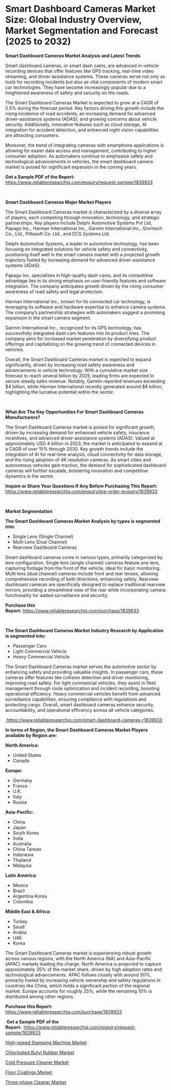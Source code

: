 <p><h1>Smart Dashboard Cameras Market Size: Global Industry Overview, Market Segmentation and Forecast (2025 to 2032)</h1></p><p><strong>Smart Dashboard Cameras Market Analysis and Latest Trends</strong></p>
<p><p>Smart dashboard cameras, or smart dash cams, are advanced in-vehicle recording devices that offer features like GPS tracking, real-time video streaming, and driver assistance systems. These cameras serve not only as tools for recording incidents but also as vital components of modern smart car technologies. They have become increasingly popular due to a heightened awareness of safety and security on the roads.</p><p>The Smart Dashboard Cameras Market is expected to grow at a CAGR of 5.5% during the forecast period. Key factors driving this growth include the rising incidence of road accidents, an increasing demand for advanced driver-assistance systems (ADAS), and growing concerns about vehicle security. Additionally, innovative features such as cloud storage, AI integration for accident detection, and enhanced night vision capabilities are attracting consumers. </p><p>Moreover, the trend of integrating cameras with smartphone applications is allowing for easier data access and management, contributing to higher consumer adoption. As automakers continue to emphasize safety and technological advancements in vehicles, the smart dashboard camera market is poised for significant expansion in the coming years.</p></p>
<p><strong>Get a Sample PDF of the Report:&nbsp;</strong> <a href="https://www.reliableresearchiq.com/enquiry/request-sample/1839933?utm_campaign=1159&utm_medium=2&utm_source=Github&utm_content=ia&utm_term=30012025&utm_id=smart-dashboard-cameras">https://www.reliableresearchiq.com/enquiry/request-sample/1839933</a></p>
<p>&nbsp;</p>
<p><strong>Smart Dashboard Cameras Major Market Players</strong></p>
<p><p>The Smart Dashboard Cameras market is characterized by a diverse array of players, each competing through innovation, technology, and strategic partnerships. Key players include Delphi Automotive Systems Pvt Ltd, Papago Inc., Harman International Inc., Garmin International Inc., Qrontech Co., Ltd., Pittasoft Co. Ltd., and DCS Systems Ltd.</p><p>Delphi Automotive Systems, a leader in automotive technology, has been focusing on integrated solutions for vehicle safety and connectivity, positioning itself well in the smart camera market with a projected growth trajectory fueled by increasing demand for advanced driver-assistance systems (ADAS).</p><p>Papago Inc. specializes in high-quality dash cams, and its competitive advantage lies in its strong emphasis on user-friendly features and software integration. The company anticipates growth driven by the rising consumer awareness of road safety and legal protection.</p><p>Harman International Inc., known for its connected car technology, is leveraging its software and hardware expertise to enhance camera systems. The company’s partnership strategies with automakers suggest a promising expansion in the smart camera segment.</p><p>Garmin International Inc., recognized for its GPS technology, has successfully integrated dash cam features into its product lines. The company aims for increased market penetration by diversifying product offerings and capitalizing on the growing trend of connected devices in vehicles.</p><p>Overall, the Smart Dashboard Cameras market is expected to expand significantly, driven by increasing road safety awareness and advancements in vehicle technology. With a cumulative market size forecast to reach several billion by 2025, leading firms are expected to secure steady sales revenue. Notably, Garmin reported revenues exceeding $4 billion, while Harman International recently generated around $8 billion, highlighting the lucrative potential within the sector.</p></p>
<p>&nbsp;</p>
<p><strong>What Are The Key Opportunities For Smart Dashboard Cameras Manufacturers?</strong></p>
<p><p>The Smart Dashboard Cameras market is poised for significant growth, driven by increasing demand for enhanced vehicle safety, insurance incentives, and advanced driver-assistance systems (ADAS). Valued at approximately USD 4 billion in 2023, the market is anticipated to expand at a CAGR of over 15% through 2030. Key growth trends include the integration of AI for real-time analysis, cloud connectivity for data storage, and the rising adoption of 4K resolution cameras. As smart cities and autonomous vehicles gain traction, the demand for sophisticated dashboard cameras will further escalate, bolstering innovation and competitive dynamics in the sector.</p></p>
<p><strong>Inquire or Share Your Questions If Any Before Purchasing This Report:</strong> <a href="https://www.reliableresearchiq.com/enquiry/pre-order-enquiry/1839933?utm_campaign=1159&utm_medium=2&utm_source=Github&utm_content=ia&utm_term=30012025&utm_id=smart-dashboard-cameras">https://www.reliableresearchiq.com/enquiry/pre-order-enquiry/1839933</a></p>
<p>&nbsp;</p>
<p><strong>Market Segmentation</strong></p>
<p><strong>The Smart Dashboard Cameras Market Analysis by types is segmented into:</strong></p>
<p><ul><li>Single Lens (Single Channel)</li><li>Multi Lens (Dual Channel)</li><li>Rearview Dashboard Cameras</li></ul></p>
<p><p>Smart dashboard cameras come in various types, primarily categorized by lens configuration. Single lens (single channel) cameras feature one lens, capturing footage from the front of the vehicle, ideal for basic monitoring. Multi lens (dual channel) cameras include front and rear lenses, allowing comprehensive recording of both directions, enhancing safety. Rearview dashboard cameras are specifically designed to replace traditional rearview mirrors, providing a streamlined view of the rear while incorporating camera functionality for added surveillance and security.</p></p>
<p><strong>Purchase this Report:&nbsp;</strong><a href="https://www.reliableresearchiq.com/purchase/1839933?utm_campaign=1159&utm_medium=2&utm_source=Github&utm_content=ia&utm_term=30012025&utm_id=smart-dashboard-cameras">https://www.reliableresearchiq.com/purchase/1839933</a></p>
<p>&nbsp;</p>
<p><strong>The Smart Dashboard Cameras Market Industry Research by Application is segmented into:</strong></p>
<p><ul><li>Passenger Cars</li><li>Light Commercial Vehicle</li><li>Heavy Commercial Vehicle</li></ul></p>
<p><p>The Smart Dashboard Cameras market serves the automotive sector by enhancing safety and providing valuable insights. In passenger cars, these cameras offer features like collision detection and driver monitoring, improving road safety. For light commercial vehicles, they assist in fleet management through route optimization and incident recording, boosting operational efficiency. Heavy commercial vehicles benefit from advanced surveillance capabilities, ensuring compliance with regulations and protecting cargo. Overall, smart dashboard cameras enhance security, accountability, and operational efficiency across all vehicle categories.</p></p>
<p><a href="https://www.reliableresearchiq.com/smart-dashboard-cameras-r1839933?utm_campaign=1159&utm_medium=2&utm_source=Github&utm_content=ia&utm_term=30012025&utm_id=smart-dashboard-cameras">&nbsp;https://www.reliableresearchiq.com/smart-dashboard-cameras-r1839933</a></p>
<p><strong>In terms of Region, the Smart Dashboard Cameras Market Players available by Region are:</strong></p>
<p>
    <p> <strong> North America: </strong>
        <ul>
            <li>United States</li>
            <li>Canada</li>
        </ul>
        </p> 
    <p> <strong> Europe: </strong>
        <ul>
            <li>Germany</li>
            <li>France</li>
            <li>U.K.</li>
            <li>Italy</li>
            <li>Russia</li>
        </ul>
        </p> 
    <p> <strong> Asia-Pacific: </strong>
        <ul>
            <li>China</li>
            <li>Japan</li>
            <li>South Korea</li>
            <li>India</li>
            <li>Australia</li>
            <li>China Taiwan</li>
            <li>Indonesia</li>
            <li>Thailand</li>
            <li>Malaysia</li>
        </ul>
        </p> 
    <p> <strong> Latin America: </strong>
        <ul>
            <li>Mexico</li>
            <li>Brazil</li>
            <li>Argentina Korea</li>
            <li>Colombia</li>
        </ul>
        </p> 
    <p> <strong> Middle East & Africa: </strong>
        <ul>
            <li>Turkey</li>
            <li>Saudi</li>
            <li>Arabia</li>
            <li>UAE</li>
            <li>Korea</li>
        </ul>
    </p>
    </p>
<p><p>The Smart Dashboard Cameras market is experiencing robust growth across various regions, with the North America (NA) and Asia-Pacific (APAC) markets leading the charge. North America is projected to capture approximately 35% of the market share, driven by high adoption rates and technological advancements. APAC follows closely with around 30%, primarily fueled by increasing vehicle ownership and safety regulations in countries like China, which holds a significant portion of the regional market. Europe accounts for roughly 25%, while the remaining 10% is distributed among other regions.</p></p>
<p><strong>Purchase this Report: </strong><a href="https://www.reliableresearchiq.com/purchase/1839933?utm_campaign=1159&utm_medium=2&utm_source=Github&utm_content=ia&utm_term=30012025&utm_id=smart-dashboard-cameras">https://www.reliableresearchiq.com/purchase/1839933</a></p>
<p>&nbsp;<strong>Get a Sample PDF of the Report:&nbsp;&nbsp;</strong><a href="https://www.reliableresearchiq.com/enquiry/request-sample/1839933?utm_campaign=1159&utm_medium=2&utm_source=Github&utm_content=ia&utm_term=30012025&utm_id=smart-dashboard-cameras">https://www.reliableresearchiq.com/enquiry/request-sample/1839933</a></p>
<p><strong></strong></p>
<p><p><a href="https://www.linkedin.com/pulse/exploring-growth-potential-high-speed-stamping-machine-market-zzwle?utm_campaign=1159&utm_medium=2&utm_source=Github&utm_content=ia&utm_term=30012025&utm_id=smart-dashboard-cameras">High-speed Stamping Machine Market</a></p><p><a href="https://github.com/pelahotayabe/Market-Research-Report-List-1/blob/main/chlorinated-butyl-rubber-market.md?utm_campaign=1159&utm_medium=2&utm_source=Github&utm_content=ia&utm_term=30012025&utm_id=smart-dashboard-cameras">Chlorinated Butyl Rubber Market</a></p><p><a href="https://www.linkedin.com/pulse/cold-pressure-cleaner-market-analysis-forecast-43-cagr-ukyec?utm_campaign=1159&utm_medium=2&utm_source=Github&utm_content=ia&utm_term=30012025&utm_id=smart-dashboard-cameras">Cold Pressure Cleaner Market</a></p><p><a href="https://github.com/raeezkenedz/Market-Research-Report-List-1/blob/main/floor-coatings-market.md?utm_campaign=1159&utm_medium=2&utm_source=Github&utm_content=ia&utm_term=30012025&utm_id=smart-dashboard-cameras">Floor Coatings Market</a></p><p><a href="https://www.linkedin.com/pulse/navigating-three-phase-cleaner-market-size-using-88-cagr-takes-my6ec?utm_campaign=1159&utm_medium=2&utm_source=Github&utm_content=ia&utm_term=30012025&utm_id=smart-dashboard-cameras">Three-phase Cleaner Market</a></p></p>